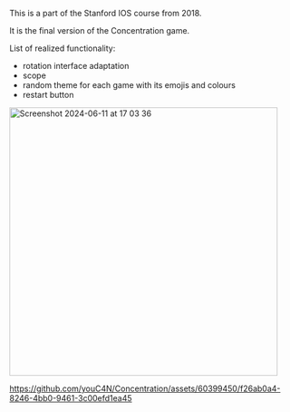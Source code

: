 This is a part of the Stanford IOS course from 2018. 

It is the final version of the Concentration game. 

List of realized functionality:
- rotation interface adaptation
- scope
- random theme for each game with its emojis and colours
- restart button
<img width="473" alt="Screenshot 2024-06-11 at 17 03 36" src="https://github.com/youC4N/Concentration/assets/60399450/d2bf1c81-3f11-4f31-9dfc-aa0ad670cb60">

https://github.com/youC4N/Concentration/assets/60399450/f26ab0a4-8246-4bb0-9461-3c00efd1ea45

